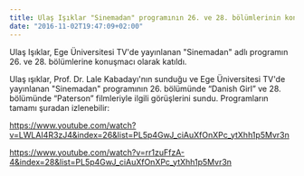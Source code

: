 ```yaml
---
title: Ulaş Işıklar "Sinemadan" programının 26. ve 28. bölümlerinin konuğuydu!
date: "2016-11-02T19:47:09+02:00"
---
```

Ulaş Işıklar, Ege Üniversitesi TV'de yayınlanan "Sinemadan" adlı programın 26. ve 28. bölümlerine konuşmacı olarak katıldı.

Ulaş ışıklar, Prof. Dr. Lale Kabadayı'nın sunduğu ve Ege Üniversitesi TV'de yayınlanan "Sinemadan" programının 26. bölümünde “Danish Girl” ve 28. bölümünde “Paterson” filmleriyle ilgili görüşlerini sundu. Programların tamamı şuradan izlenebilir:

https://www.youtube.com/watch?v=LWLAI4R3zJ4&index=26&list=PL5p4GwJ_ciAuXfOnXPc_ytXhh1p5Mvr3n

https://www.youtube.com/watch?v=rr1zuFfzA-4&index=28&list=PL5p4GwJ_ciAuXfOnXPc_ytXhh1p5Mvr3n
